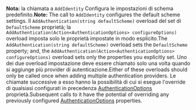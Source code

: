<span data-ttu-id="449ea-101">**Nota:** la chiamata a `AddIdentity` Configura le impostazioni di schema predefinito.</span><span class="sxs-lookup"><span data-stu-id="449ea-101">**Note:** The call to `AddIdentity` configures the default scheme settings.</span></span> <span data-ttu-id="449ea-102">Il `AddAuthentication(string defaultScheme)` overload del set di `DefaultScheme` proprietà; la `AddAuthentication(Action<AuthenticationOptions> configureOptions)` overload imposta solo le proprietà impostate in modo esplicito.</span><span class="sxs-lookup"><span data-stu-id="449ea-102">The `AddAuthentication(string defaultScheme)` overload sets the `DefaultScheme` property; and, the `AddAuthentication(Action<AuthenticationOptions> configureOptions)` overload sets only the properties you explicitly set.</span></span> <span data-ttu-id="449ea-103">Uno dei due overload impostazione deve essere chiamato solo una volta quando si aggiunge più provider di autenticazione.</span><span class="sxs-lookup"><span data-stu-id="449ea-103">Either of these overloads should only be called once when adding multiple authentication providers.</span></span> <span data-ttu-id="449ea-104">Le chiamate successive a esso hanno la possibilità di cui si esegue l'override di qualsiasi configurati in precedenza [AuthenticationOptions](https://docs.microsoft.com/aspnet/core/api/microsoft.aspnetcore.builder.authenticationoptions) proprietà.</span><span class="sxs-lookup"><span data-stu-id="449ea-104">Subsequent calls to it have the potential of overriding any previously configured [AuthenticationOptions](https://docs.microsoft.com/aspnet/core/api/microsoft.aspnetcore.builder.authenticationoptions) properties.</span></span>